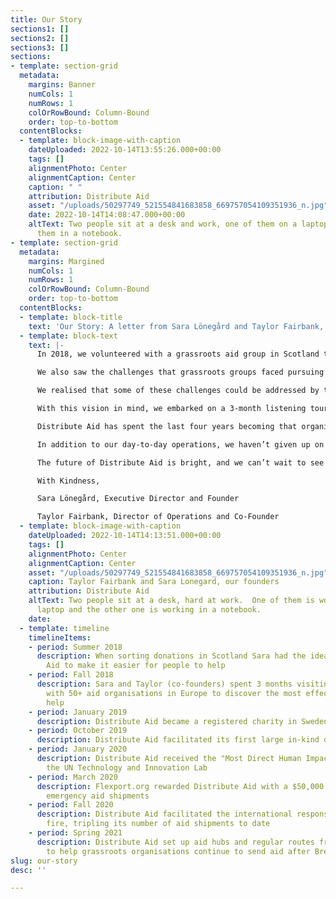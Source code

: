 ```yaml
---
title: Our Story
sections1: []
sections2: []
sections3: []
sections:
- template: section-grid
  metadata:
    margins: Banner
    numCols: 1
    numRows: 1
    colOrRowBound: Column-Bound
    order: top-to-bottom
  contentBlocks:
  - template: block-image-with-caption
    dateUploaded: 2022-10-14T13:55:26.000+00:00
    tags: []
    alignmentPhoto: Center
    alignmentCaption: Center
    caption: " "
    attribution: Distribute Aid
    asset: "/uploads/50297749_521554841683858_669757054109351936_n.jpg"
    date: 2022-10-14T14:08:47.000+00:00
    altText: Two people sit at a desk and work, one of them on a laptop and one of
      them in a notebook.
- template: section-grid
  metadata:
    margins: Margined
    numCols: 1
    numRows: 1
    colOrRowBound: Column-Bound
    order: top-to-bottom
  contentBlocks:
  - template: block-title
    text: 'Our Story: A letter from Sara Lönegård and Taylor Fairbank, our founders.'
  - template: block-text
    text: |-
      In 2018, we volunteered with a grassroots aid group in Scotland that gathered second-hand donations and sent them out to refugee aid groups a few times a year. We witnessed firsthand what can be accomplished when communities come together to protect the dignity of marginalised people around the world. We met passionate humanitarians working hard to respond to crises and transport aid to people whose basic needs weren’t being met. We saw the advantages that grassroots aid organisations have over larger organisations: they’re enthusiastic, nimble, diverse, and extremely adept at galvanizing their local communities to get involved.

      We also saw the challenges that grassroots groups faced pursuing their missions. Successfully moving humanitarian aid large distances between countries is complicated and requires real logistical expertise, which can be hard to come by. Sending groups with aid to donate (like the one we worked with) don’t have time to reach out to tens of direct aid groups in different countries to find an aid recipient with enough warehouse space. On the other side, receiving groups that serve beneficiaries directly don’t have the time or resources to contact tens of sending groups to try to source aid. And organisations all over the network face challenges with long-term planning, given the high turnover of volunteers and the unpredictability of geopolitical events that cause human migration. During our time in Scotland, we wondered what would be necessary to assist this network in meeting these challenges.

      We realised that some of these challenges could be addressed by taking advantage of the scale of the network as a whole. In other words, we started thinking about how we could bring together the best of small-scale grassroots organising with the benefits that result from scale: greater logistics knowledge, more numerous network connections, easier long-term planning, and additional leverage over the price of shipping. Our vision was to build an online platform for aid groups to communicate needs, form new connections, and improve the effectiveness of aid supply chains.

      With this vision in mind, we embarked on a 3-month listening tour to meet with as many grassroots organisations as possible across Europe. This step was absolutely critical to the formation of our organisation; it helped us to gain a better understanding of what the needs of aid organisations are and what feedback they had on our idea. The aid groups we met with during our listening tour liked our idea for an online platform long-term, but they also told us that a centralising layer connecting all of the independent aid groups in the network was more pressing. They needed more immediate support with sourcing, matching, and delivering aid, and they could benefit from an organisation that could see the bigger picture and move aid to wherever it was needed most.

      Distribute Aid has spent the last four years becoming that organisation. In the beginning, groups we’d visited on our listening tour began to reach out to us to inquire about where to send aid or where to source aid. We connected groups where necessary and began to organise shipments for them. Over time, our network grew, both in size and geographical scope. So too did our capabilities and services. We now connect and empower more groups in more regions than ever before. The total value of goods we ship has increased 4x each year since 2019, culminating in our delivery of $14 million (retail value) worth of aid in fiscal year 2022. Along the way, we have developed solutions to complex logistical challenges, like when we published an open-source guide for exporting humanitarian aid from the UK after Brexit or the time we opened up shipping routes to Lebanon. We have also formalised our understanding of humanitarian needs within our network through a quarterly needs assessment survey and report. Today, Distribute Aid powers aid supply chains, connects communities, empowers humanitarians, and uses all of these abilities to respond to crises around the globe.

      In addition to our day-to-day operations, we haven’t given up on building an online platform! We continue to build a platform that will allow us to automate some of the processes we’ve developed, increase our capacity, and scale the solutions we’ve created to other humanitarian challenges around the world. The platform will be so much better and more encompassing than it would have been in 2019 because we have spent four years developing logistics expertise, aid network relationships, and crisis response experience. We now feel confident that we can build a platform that will truly support the needs of our partners.

      The future of Distribute Aid is bright, and we can’t wait to see what it holds!

      With Kindness,

      Sara Lönegård, Executive Director and Founder

      Taylor Fairbank, Director of Operations and Co-Founder
  - template: block-image-with-caption
    dateUploaded: 2022-10-14T14:13:51.000+00:00
    tags: []
    alignmentPhoto: Center
    alignmentCaption: Center
    asset: "/uploads/50297749_521554841683858_669757054109351936_n.jpg"
    caption: Taylor Fairbank and Sara Lonegard, our founders
    attribution: Distribute Aid
    altText: Two people sit at a desk, hard at work.  One of them is working on a
      laptop and the other one is working in a notebook.
    date: 
  - template: timeline
    timelineItems:
    - period: Summer 2018
      description: When sorting donations in Scotland Sara had the idea for Distribute
        Aid to make it easier for people to help
    - period: Fall 2018
      description: Sara and Taylor (co-founders) spent 3 months visiting and volunteering
        with 50+ aid organisations in Europe to discover the most effective ways to
        help
    - period: January 2019
      description: Distribute Aid became a registered charity in Sweden
    - period: October 2019
      description: Distribute Aid facilitated its first large in-kind donation
    - period: January 2020
      description: Distribute Aid received the "Most Direct Human Impact" award by
        the UN Technology and Innovation Lab
    - period: March 2020
      description: Flexport.org rewarded Distribute Aid with a $50,000 grant to provide
        emergency aid shipments
    - period: Fall 2020
      description: Distribute Aid facilitated the international response to the Moria
        fire, tripling its number of aid shipments to date
    - period: Spring 2021
      description: Distribute Aid set up aid hubs and regular routes from the U.K.
        to help grassroots organisations continue to send aid after Brexit.
slug: our-story
desc: ''

---
```

